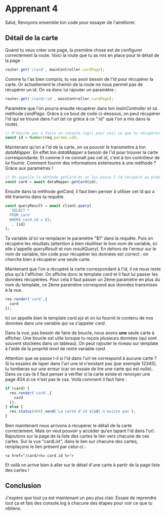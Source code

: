 # Apprenant 4

Salut,
Revoyons ensemble ton code pour essayer de l'améliorer.

## Détail de la carte

Quand tu veux créer une page, la première chose est de configurer correctement la route. Voici la route que tu as mis en place pour le détail de la page :

```javascript
router.get('/card', mainController.cardPage);
```

Comme tu l'as bien compris, tu vas avoir besoin de l'id pour récupérer la carte. Or actuellement le chemin de la route ne nous permet pas de récupérer un id. On va donc lui rajouter un paramètre :

```javascript
router.get('/card/:id', mainController.cardPage);
```

Paramètre que l'on pourra ensuite récupérer dans ton *mainController* et sa méthode *cardPage*. Grâce à ce bout de code ci-dessous, on peut récupérer l'id qui se trouve dans l'url (et ce grâce à ce ":id" que l'on a mis dans la route).

```javascript
// N'hésite pas à faire un console.log() pour voir ce que tu récupères
const id = Number(req.params.id);
```

Maintenant qu'on a l'id de la carte, on va pouvoir le transmettre à ton *dataMapper*. En effet ton *dataMapper* a besoin de l'id pour trouver la carte correspondante. Et comme il ne connaît pas cet id, c'est à ton contrôleur de lui fournir. Comment fournir des informations extérieures à une méthode ? Grâce aux paramètres !

```javascript
// On appelle la méthode getCard et on lui passe l'id récupéré au préalable
const card = await dataMapper.getCard(id);
```

Ensuite dans ta méthode *getCard*, il faut bien penser à utiliser cet id qui a été transmis dans ta requête.

```javascript
const queryResult = await client.query(
  `SELECT * 
  FROM card 
  WHERE card.id = $1;
  `, [id]
);
```

Ta variable *id* ici va remplacer le paramètre "$1" dans la requête. Puis on récupère les résultats (attention à bien réutiliser le bon nom de variable, ici elle s'appelle *queryResult* et non *resultQuery*). En dehors de l'erreur sur le nom de variable, ton code pour récupérer les données est correct : on cherche bien à récupérer une seule carte.

Maintenant que l'on a récupéré la carte correspondant à l'id, il ne nous reste plus qu'à l'afficher. On affiche donc le template *card* et il faut lui passer les données récupérées. Pour cela il faut passer un 2ème paramètre en plus du nom du template, ce 2ème paramètre correspond aux données transmises à la vue.

```javascript
res.render('card',{
  card
});
```

Ici on appelle bien le template *card.ejs* et on lui fournit le contenu de nos données dans une variable qui va s'appeler *card*.

Dans la vue, pas besoin de faire de boucle, nous avons **une** seule carte à afficher. Une boucle est utile lorsque tu reçois plusieurs données (qui sont souvent stockées dans un tableau). On peut rajouter le niveau sur template à l'aide de la proprité *level* de notre variable *card*.

Attention que se passe t-il si l'id dans l'url ne correspond à aucune carte ? Si tu essaies de taper dans l'url une id n'existant pas (par exemple 12345), tu tomberas sur une erreur (car on essaie de lire une carte qui est nulle). Dans ce cas-là il faut penser à vérifier si la carte existe et renvoyer une page 404 si ce n'est pas le cas. Voilà comment il faut faire :

```javascript
if (card) {
  res.render('card',{
    card
  });
} else {
  res.status(404).send(`La carte d'id ${id} n'existe pas`);
}
```

Bien maintenant nous arrivons à récupérer le détail de la carte correctement. Mais on veut pouvoir y accéder qu'en tapant l'id dans l'url. Rajoutons sur la page de la liste des cartes le lien vers chacune de ces cartes. Sur la vue "cardList", dans le lien sur chacune des cartes, remplaçons le lien présent par celui-ci :

```ejs
<a href="/card/<%= card.id %>">
```

Et voilà on arrive bien à aller sur le détail d'une carte à partir de la page liste des cartes !

## Conclusion

J'espère que tout ça est maintenant un peu plus clair. Essaie de reprendre tout ça et fais des console.log à chacune des étapes pour voir ce que tu obtiens.